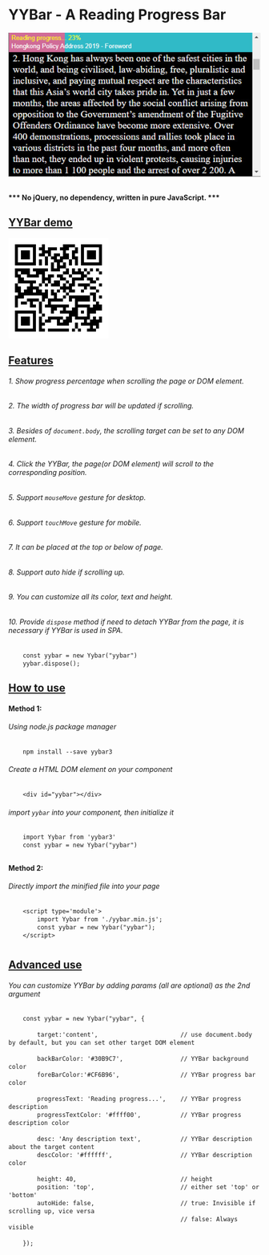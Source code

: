 # YYBar - A Reading Progress Bar
 ![YYBar](./images/001.jpg)
## 
#### *** No jQuery,  no dependency, written in pure JavaScript. ***
## 
## <u>[YYBar demo](https://rykc.github.io/yybar/scroll_body.html)</u>
 ![YYBar](./images/qrcode.png)
## 
## <u>Features</u>
###### 1. Show progress percentage when scrolling the page or DOM element.
###### 2. The width of progress bar will be updated if scrolling.
###### 3. Besides of `document.body`, the scrolling target can be set to any DOM element.
###### 4. Click the YYBar, the page(or DOM element) will scroll to the corresponding position.
###### 5. Support `mouseMove` gesture for desktop.
###### 6. Support `touchMove` gesture for mobile.
###### 7. It can be placed at the top or below of page.
###### 8. Support auto hide if scrolling up.
###### 9. You can customize all its color, text and height.
###### 10. Provide `dispose` method if need to detach YYBar from the page, it is necessary if YYBar is used in SPA.
``` 
    const yybar = new Yybar("yybar")
    yybar.dispose();
```

## 
## <u>How to use</u>

#### Method 1: 
###### Using node.js package manager
``` 
    npm install --save yybar3
```
###### Create a HTML DOM element on your component
``` 
    <div id="yybar"></div>
```
###### import `yybar` into your component, then initialize it
``` 
    import Yybar from 'yybar3'
    const yybar = new Yybar("yybar")
```
## 
#### Method 2: 
###### Directly import the minified file into your page
``` 
    <script type='module'>
        import Yybar from './yybar.min.js';
        const yybar = new Yybar("yybar");
    </script>
```
# 
## <u>Advanced use</u>
###### You can customize YYBar by adding params (all are optional) as the 2nd argument
```
    const yybar = new Yybar("yybar", {

        target:'content',                       // use document.body by default, but you can set other target DOM element 

        backBarColor: '#30B9C7',                // YYBar background color
        foreBarColor:'#CF6B96',                 // YYBar progress bar color

        progressText: 'Reading progress...',    // YYBar progress description
        progressTextColor: '#ffff00',           // YYBar progress description color

        desc: 'Any description text',           // YYBar description about the target content
        descColor: '#ffffff',                   // YYBar description color

        height: 40,                             // height
        position: 'top',                        // either set 'top' or 'bottom'
        autoHide: false,                        // true: Invisible if scrolling up, vice versa
                                                // false: Always visible
        
    });
```
